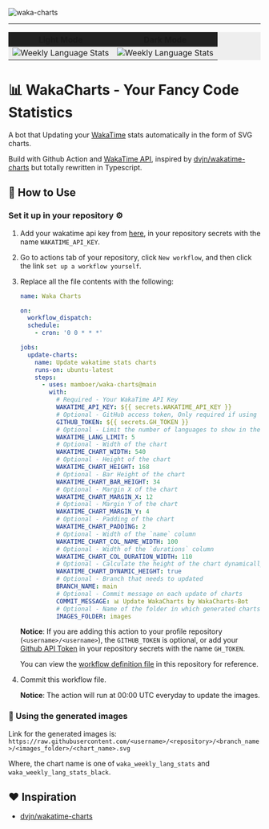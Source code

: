 ![waka-charts](https://socialify.git.ci/mamboer/waka-charts/image?description=1&font=Inter&forks=1&issues=1&language=1&logo=https%3A%2F%2Fraw.githubusercontent.com%2Fmamboer%2Fwaka-charts%2Fmain%2Flogo.svg&name=1&owner=1&pattern=Floating%20Cogs&pulls=1&stargazers=1&theme=Auto)

---

<table style="background: #eeeeee; margin-bottom: 24px">
  <tr style="background: #212121">
    <th>Light Mode</th>
    <th>Dark Mode</th>
  </tr>
  <tr>
    <td>
      <img src="https://raw.githubusercontent.com/mamboer/waka-charts/main/images/waka_weekly_lang_stats.svg" alt="Weekly Language Stats" />
    </td>
    <td>
      <img src="https://raw.githubusercontent.com/mamboer/waka-charts/main/images/waka_weekly_lang_stats_black.svg" alt="Weekly Language Stats" />
    </td>
  </tr>
</table>

# 📊 WakaCharts - Your Fancy Code Statistics

A bot that Updating your [WakaTime](https://wakatime.com/) stats automatically in the form of SVG charts.

Build with Github Action and [WakaTime API](https://wakatime.com/developers#stats), inspired by [dvjn/wakatime-charts](https://github.com/dvjn/wakatime-charts) but totally rewritten in Typescript.

## 🚀 How to Use

### Set it up in your repository ⚙️

1. Add your wakatime api key from [here](https://wakatime.com/settings/api-key), in your repository secrets with the name `WAKATIME_API_KEY`.

2. Go to actions tab of your repository, click `New workflow`, and then click the link `set up a workflow yourself`.

3. Replace all the file contents with the following:

   ```yaml
   name: Waka Charts

   on:
     workflow_dispatch:
     schedule:
       - cron: '0 0 * * *'

   jobs:
     update-charts:
       name: Update wakatime stats charts
       runs-on: ubuntu-latest
       steps:
         - uses: mamboer/waka-charts@main
           with:
             # Required - Your WakaTime API Key
             WAKATIME_API_KEY: ${{ secrets.WAKATIME_API_KEY }}
             # Optional - GitHub access token, Only required if using the action in repository other than profile
             GITHUB_TOKEN: ${{ secrets.GH_TOKEN }}
             # Optional - Limit the number of languages to show in the chart
             WAKATIME_LANG_LIMIT: 5
             # Optional - Width of the chart
             WAKATIME_CHART_WIDTH: 540
             # Optional - Height of the chart
             WAKATIME_CHART_HEIGHT: 168
             # Optional - Bar Height of the chart
             WAKATIME_CHART_BAR_HEIGHT: 34
             # Optional - Margin X of the chart
             WAKATIME_CHART_MARGIN_X: 12
             # Optional - Margin Y of the chart
             WAKATIME_CHART_MARGIN_Y: 4
             # Optional - Padding of the chart
             WAKATIME_CHART_PADDING: 2
             # Optional - Width of the `name` column
             WAKATIME_CHART_COL_NAME_WIDTH: 100
             # Optional - Width of the `durations` column
             WAKATIME_CHART_COL_DURATION_WIDTH: 110
             # Optional - Calculate the height of the chart dynamically based on the number of languages and bar height
             WAKATIME_CHART_DYNAMIC_HEIGHT: true
             # Optional - Branch that needs to updated
             BRANCH_NAME: main
             # Optional - Commit message on each update of charts
             COMMIT_MESSAGE: 📊 Update WakaCharts by WakaCharts-Bot
             # Optional - Name of the folder in which generated charts will be shown
             IMAGES_FOLDER: images
   ```

   **Notice**: If you are adding this action to your profile repository (`<username>/<username>`), the `GITHUB_TOKEN` is optional, or add your [Github API Token](https://github.com/settings/tokens) in your repository secrets with the name `GH_TOKEN`.

   You can view the [workflow definition file](action.yml) in this repository for reference.

4. Commit this workflow file.

   **Notice**: The action will run at 00:00 UTC everyday to update the images.

### 🐰 Using the generated images

Link for the generated images is:
`https://raw.githubusercontent.com/<username>/<repository>/<branch_name>/<images_folder>/<chart_name>.svg`

Where, the chart name is one of `waka_weekly_lang_stats` and `waka_weekly_lang_stats_black`.

## ♥️ Inspiration

- [dvjn/wakatime-charts](https://github.com/dvjn/wakatime-charts)
